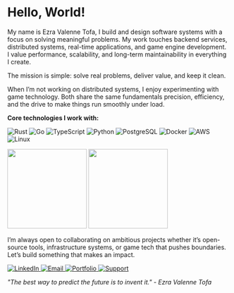<div align="left">

# Hello, World!

</div>

My name is Ezra Valenne Tofa,
I build and design software systems with a focus on solving meaningful problems. My work touches backend services, distributed systems, real-time applications, and game engine development. I value performance, scalability, and long-term maintainability in everything I create.

The mission is simple: solve real problems, deliver value, and keep it clean.

When I’m not working on distributed systems, I enjoy experimenting with game technology. Both share the same fundamentals precision, efficiency, and the drive to make things run smoothly under load.

**Core technologies I work with:**

<p align="left">
  <img src="https://img.shields.io/badge/Rust-000000?style=for-the-badge&logo=rust&logoColor=white" alt="Rust"/>
  <img src="https://img.shields.io/badge/Go-00ADD8?style=for-the-badge&logo=go&logoColor=white" alt="Go"/>
  <img src="https://img.shields.io/badge/TypeScript-007ACC?style=for-the-badge&logo=typescript&logoColor=white" alt="TypeScript"/>
  <img src="https://img.shields.io/badge/Python-3776AB?style=for-the-badge&logo=python&logoColor=white" alt="Python"/>
  <img src="https://img.shields.io/badge/PostgreSQL-316192?style=for-the-badge&logo=postgresql&logoColor=white" alt="PostgreSQL"/>
  <img src="https://img.shields.io/badge/Docker-2496ED?style=for-the-badge&logo=docker&logoColor=white" alt="Docker"/>
  <img src="https://img.shields.io/badge/AWS-232F3E?style=for-the-badge&logo=amazon-aws&logoColor=white" alt="AWS"/>
  <img src="https://img.shields.io/badge/Linux-FCC624?style=for-the-badge&logo=linux&logoColor=black" alt="Linux"/>
</p>

<p align="left">
  <img height="180em" src="https://github-readme-stats.vercel.app/api?username=ezvalorazetho&show_icons=true&theme=tokyonight&include_all_commits=true&count_private=true&hide_border=true&bg_color=0d1117"/>
  <img height="180em" src="https://github-readme-streak-stats.herokuapp.com/?user=ezvalorazetho&theme=tokyonight&hide_border=true&background=0d1117"/>
</p>

I’m always open to collaborating on ambitious projects whether it’s open-source tools, infrastructure systems, or game tech that pushes boundaries.
Let’s build something that makes an impact.

<p align="left">
  <a href="https://www.linkedin.com/in/ezra-tofa-68843228a/">
    <img src="https://img.shields.io/badge/LinkedIn-0077B5?style=for-the-badge&logo=linkedin&logoColor=white" alt="LinkedIn"/>
  </a>
  <a href="mailto:officialbangezz@gmail.com">
    <img src="https://img.shields.io/badge/Email-D14836?style=for-the-badge&logo=gmail&logoColor=white" alt="Email"/>
  </a>
  <a href="https://portofetch.vercel.com">
    <img src="https://img.shields.io/badge/Portfolio-000000?style=for-the-badge&logo=google-chrome&logoColor=white" alt="Portfolio"/>
  </a>
  <a href="https://trakteer.id/exzdeveloper">
    <img src="https://img.shields.io/badge/Support me-EA4AAA?style=for-the-badge&logo=ko-fi&logoColor=white" alt="Support"/>
  </a>
</p>

<div align="left">

*"The best way to predict the future is to invent it."* - _Ezra Valenne Tofa_

</div>
